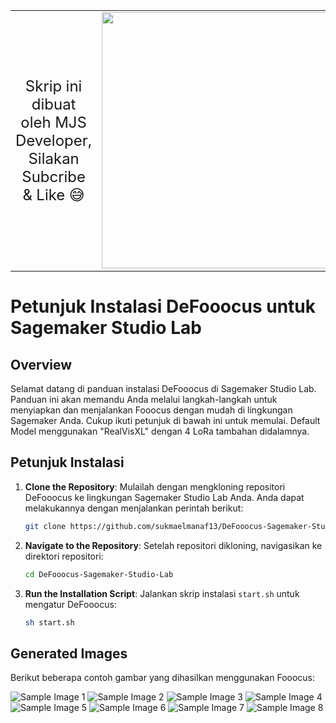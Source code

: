 <table>
  <tr>
    <td><font size="5"><center>Skrip ini dibuat oleh MJS Developer, Silakan Subcribe & Like 😅</center></font>
<div align="center"></td>
<td> 
 <font size="5"></font> <a href="https://www.youtube.com/@Quantum AI" target="_blank" rel="nofollow"> <img src="https://blogger.googleusercontent.com/img/b/R29vZ2xl/AVvXsEgwdXnFFDU62Bb9ZA5GqKcD1bqdz3CDWodJYi6RF4w1IqUI8IsSal_acYDNfrjLTYsXcKLysqKZ6hjYsQdAgpr_WZ2ycgAyzGOqX3iuQq5BuIyKLTidAjGKTt3N2k9GDwO8EEdMjOoWonwEs-XSYbbKDaxv0648evogqJIFd_qsbmK6X62849Kcm5frSvEr/s1234/Subscribe.png" width="410"/> </a></td>
 </tr>
</table>

# Petunjuk Instalasi DeFooocus untuk Sagemaker Studio Lab

## Overview

Selamat datang di panduan instalasi DeFooocus di Sagemaker Studio Lab. Panduan ini akan memandu Anda melalui langkah-langkah untuk menyiapkan dan menjalankan Fooocus dengan mudah di lingkungan Sagemaker Anda. Cukup ikuti petunjuk di bawah ini untuk memulai. Default Model menggunakan "RealVisXL" dengan 4 LoRa tambahan didalamnya.

## Petunjuk Instalasi

1. **Clone the Repository**: Mulailah dengan mengkloning repositori DeFooocus ke lingkungan Sagemaker Studio Lab Anda. Anda dapat melakukannya dengan menjalankan perintah berikut:

   ```bash
   git clone https://github.com/sukmaelmanaf13/DeFooocus-Sagemaker-Studio-Lab.git
   ```

2. **Navigate to the Repository**: Setelah repositori dikloning, navigasikan ke direktori repositori:

   ```bash
   cd DeFooocus-Sagemaker-Studio-Lab
   ```

3. **Run the Installation Script**: Jalankan skrip instalasi `start.sh` untuk mengatur DeFooocus:

   ```bash
   sh start.sh
   ```

<!-- 4. **Watch the Tutorial**: For a detailed walkthrough of the installation process, watch the tutorial video available on [YouTube](https://youtu.be/rO9Jp88YFE0?si=KRvc-BKfnXL4FT1M).

5. **For Continuous Execution**: If you want to run Fooocus on Collab without disconnecting, refer to [this video](https://youtu.be/Navs-2we4Bo?si=dSsuFR1aMpc02yVC) for guidance.

6. for sagemaker toutorial chekout [this 
vedio](https://youtu.be/Tl5eHI_AMmw?si=KuxZgL_5QVI1I5Mw) for gidence -->

## Generated Images

Berikut beberapa contoh gambar yang dihasilkan menggunakan Fooocus:

![Sample Image 1](https://miro.medium.com/v2/resize:fit:300/format:webp/1*NywGcBZRUBmhWQRDnNTV4g.png)
![Sample Image 2](https://miro.medium.com/v2/resize:fit:300/format:webp/1*KadWst058CvtkoHR82hfiQ.png)
![Sample Image 3](https://miro.medium.com/v2/resize:fit:300/format:webp/1*mfvxTN_BLsm142j9cFRHSw.png)
![Sample Image 4](https://miro.medium.com/v2/resize:fit:300/format:webp/1*-nKAJs46O5eO0xJkV1P_uw.png)
![Sample Image 5](https://miro.medium.com/v2/resize:fit:300/format:webp/1*jqkcbOeSVdSRtNaTeQZA8A.png)
![Sample Image 6](https://miro.medium.com/v2/resize:fit:300/format:webp/1*E2B2gNo9u85kruKzjwUhyg.png)
![Sample Image 7](https://miro.medium.com/v2/resize:fit:300/format:webp/1*Z0RECpwByHu3evMibMr0Sw.png)
![Sample Image 8](https://miro.medium.com/v2/resize:fit:300/format:webp/1*RN0eF4lQu9I7qF49uEarPw.png)

